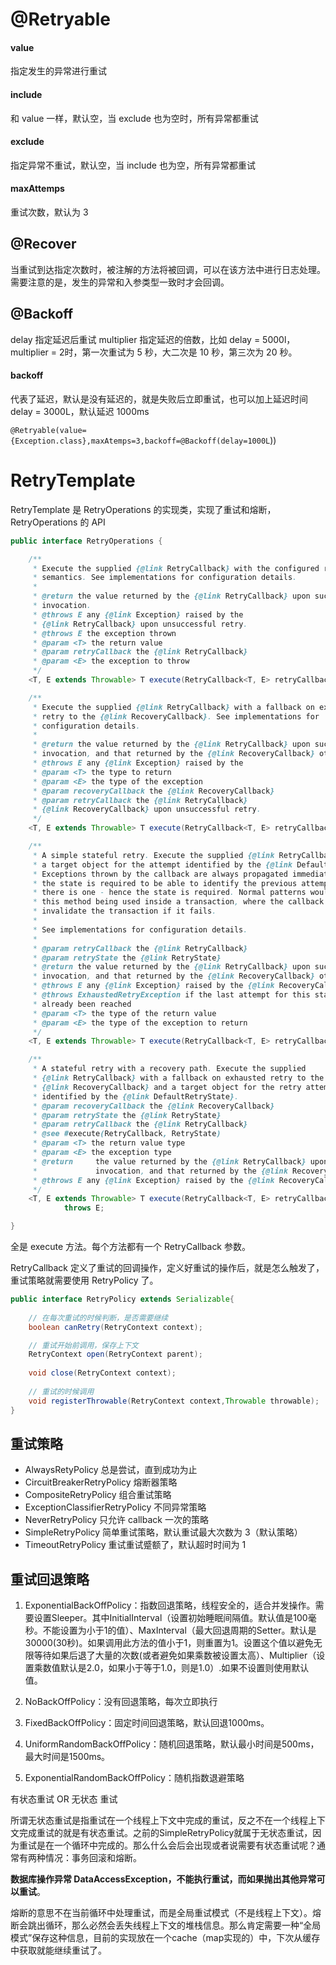 # @Retryable

#### value

指定发生的异常进行重试 

#### include

和 value 一样，默认空，当 exclude 也为空时，所有异常都重试

#### exclude

指定异常不重试，默认空，当 include 也为空，所有异常都重试

#### maxAttemps

重试次数，默认为 3

## @Recover 

当重试到达指定次数时，被注解的方法将被回调，可以在该方法中进行日志处理。需要注意的是，发生的异常和入参类型一致时才会回调。

## @Backoff

delay 指定延迟后重试
multiplier 指定延迟的倍数，比如 delay = 5000l，multiplier = 2时，第一次重试为 5 秒，大二次是 10 秒，第三次为 20 秒。

#### backoff

代表了延迟，默认是没有延迟的，就是失败后立即重试，也可以加上延迟时间 delay = 3000L，默认延迟 1000ms

`@Retryable(value={Exception.class},maxAtemps=3,backoff=@Backoff(delay=1000L`))

# RetryTemplate

RetryTemplate 是 RetryOperations 的实现类，实现了重试和熔断，RetryOperations 的 API 

```java
public interface RetryOperations {

    /**
     * Execute the supplied {@link RetryCallback} with the configured retry
     * semantics. See implementations for configuration details.
     * 
     * @return the value returned by the {@link RetryCallback} upon successful
     * invocation.
     * @throws E any {@link Exception} raised by the
     * {@link RetryCallback} upon unsuccessful retry.
     * @throws E the exception thrown
     * @param <T> the return value
     * @param retryCallback the {@link RetryCallback}
     * @param <E> the exception to throw
     */
    <T, E extends Throwable> T execute(RetryCallback<T, E> retryCallback) throws E;

    /**
     * Execute the supplied {@link RetryCallback} with a fallback on exhausted
     * retry to the {@link RecoveryCallback}. See implementations for
     * configuration details.
     * 
     * @return the value returned by the {@link RetryCallback} upon successful
     * invocation, and that returned by the {@link RecoveryCallback} otherwise.
     * @throws E any {@link Exception} raised by the
     * @param <T> the type to return
     * @param <E> the type of the exception
     * @param recoveryCallback the {@link RecoveryCallback}
     * @param retryCallback the {@link RetryCallback}
     * {@link RecoveryCallback} upon unsuccessful retry.
     */
    <T, E extends Throwable> T execute(RetryCallback<T, E> retryCallback, RecoveryCallback<T> recoveryCallback) throws E;

    /**
     * A simple stateful retry. Execute the supplied {@link RetryCallback} with
     * a target object for the attempt identified by the {@link DefaultRetryState}.
     * Exceptions thrown by the callback are always propagated immediately so
     * the state is required to be able to identify the previous attempt, if
     * there is one - hence the state is required. Normal patterns would see
     * this method being used inside a transaction, where the callback might
     * invalidate the transaction if it fails.
     * 
     * See implementations for configuration details.
     *
     * @param retryCallback the {@link RetryCallback}
     * @param retryState the {@link RetryState}
     * @return the value returned by the {@link RetryCallback} upon successful
     * invocation, and that returned by the {@link RecoveryCallback} otherwise.
     * @throws E any {@link Exception} raised by the {@link RecoveryCallback}.
     * @throws ExhaustedRetryException if the last attempt for this state has
     * already been reached
     * @param <T> the type of the return value
     * @param <E> the type of the exception to return
     */
    <T, E extends Throwable> T execute(RetryCallback<T, E> retryCallback, RetryState retryState) throws E, ExhaustedRetryException;

    /**
     * A stateful retry with a recovery path. Execute the supplied
     * {@link RetryCallback} with a fallback on exhausted retry to the
     * {@link RecoveryCallback} and a target object for the retry attempt
     * identified by the {@link DefaultRetryState}.
     * @param recoveryCallback the {@link RecoveryCallback}
     * @param retryState the {@link RetryState}
     * @param retryCallback the {@link RetryCallback}
     * @see #execute(RetryCallback, RetryState)
     * @param <T> the return value type
     * @param <E> the exception type
     * @return     the value returned by the {@link RetryCallback} upon successful
     *             invocation, and that returned by the {@link RecoveryCallback} otherwise.
     * @throws E any {@link Exception} raised by the {@link RecoveryCallback} upon unsuccessful retry.
     */
    <T, E extends Throwable> T execute(RetryCallback<T, E> retryCallback, RecoveryCallback<T> recoveryCallback, RetryState retryState)
            throws E;

}
```

全是 execute 方法。每个方法都有一个 RetryCallback 参数。

RetryCallback 定义了重试的回调操作，定义好重试的操作后，就是怎么触发了，重试策略就需要使用 RetryPolicy 了。

```java
public interface RetryPolicy extends Serializable{
    
    // 在每次重试的时候判断，是否需要继续
    boolean canRetry(RetryContext context);

    // 重试开始前调用，保存上下文
    RetryContext open(RetryContext parent);
    
    void close(RetryContext context);
    
    // 重试的时候调用
    void registerThrowable(RetryContext context,Throwable throwable);
}
```

##  重试策略

- AlwaysRetyPolicy 总是尝试，直到成功为止
- CircuitBreakerRetryPolicy 熔断器策略
- CompositeRetryPolicy 组合重试策略
- ExceptionClassifierRetryPolicy 不同异常策略
- NeverRetryPolicy 只允许 callback 一次的策略
- SimpleRetryPolicy 简单重试策略，默认重试最大次数为 3（默认策略）
- TimeoutRetryPolicy 重试重试蹙额了，默认超时时间为 1


## 重试回退策略

1. ExponentialBackOffPolicy：指数回退策略，线程安全的，适合并发操作。需要设置Sleeper。其中InitialInterval（设置初始睡眠间隔值。默认值是100毫秒。不能设置为小于1的值）、MaxInterval（最大回退周期的Setter。默认是30000(30秒)。如果调用此方法的值小于1，则重置为1。设置这个值以避免无限等待如果后退了大量的次数(或者避免如果乘数被设置太高）、Multiplier（设置乘数值默认是2.0，如果小于等于1.0，则是1.0）.如果不设置则使用默认值。

2. NoBackOffPolicy：没有回退策略，每次立即执行
3. FixedBackOffPolicy：固定时间回退策略，默认回退1000ms。
4. UniformRandomBackOffPolicy：随机回退策略，默认最小时间是500ms，最大时间是1500ms。
5. ExponentialRandomBackOffPolicy：随机指数退避策略

有状态重试 OR 无状态  重试

所谓无状态重试是指重试在一个线程上下文中完成的重试，反之不在一个线程上下文完成重试的就是有状态重试。之前的SimpleRetryPolicy就属于无状态重试，因为重试是在一个循环中完成的。那么什么会后会出现或者说需要有状态重试呢？通常有两种情况：事务回滚和熔断。

**数据库操作异常 DataAccessException，不能执行重试，而如果抛出其他异常可以重试**。

熔断的意思不在当前循环中处理重试，而是全局重试模式（不是线程上下文）。熔断会跳出循环，那么必然会丢失线程上下文的堆栈信息。那么肯定需要一种“全局模式”保存这种信息，目前的实现放在一个cache（map实现的）中，下次从缓存中获取就能继续重试了。